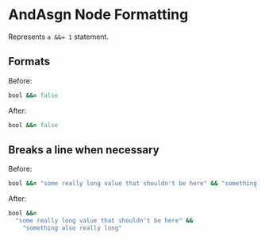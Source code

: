 <!-- BEGIN_AUTOGENERATED -->
# AndAsgn Node Formatting

Represents `a &&= 1` statement.
<!-- END_AUTOGENERATED -->

## Formats

Before:

```ruby
bool &&= false
```

After:

```ruby
bool &&= false
```

## Breaks a line when necessary

Before:

```ruby
bool &&= "some really long value that shouldn't be here" && "something also really long"
```

After:

```ruby
bool &&=
  "some really long value that shouldn't be here" &&
    "something also really long"
```
